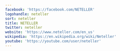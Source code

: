 ```yaml
---
facebook: 'https://facebook.com/NETELLER'
logohandle: neteller
sort: neteller
title: NETELLER
twitter: neteller
website: 'https://www.neteller.com/en_us'
wikipedia: 'https://en.wikipedia.org/wiki/Neteller'
youtube: 'https://youtube.com/user/neteller'
---
```

